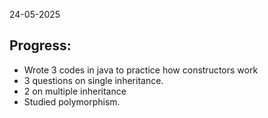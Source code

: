 24-05-2025

## Progress:
* Wrote 3 codes in java to practice how constructors work
* 3 questions on single inheritance.
* 2 on multiple inheritance
* Studied polymorphism.